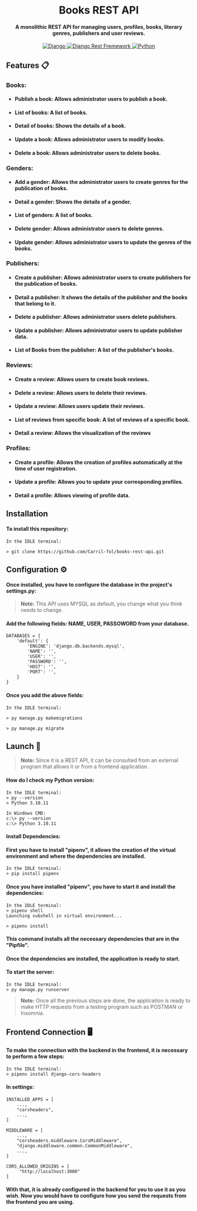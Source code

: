 <h1 align="center">Books REST API</h1>

<h4 align="center">A monolithic REST API for managing users, profiles, books, literary genres, publishers and user reviews.</h4>

<div>
  <p align="center">
    <a href="https://badge.fury.io/js/electron-markdownify">
      <img src="https://img.shields.io/badge/Django-green?style=flat-square&logo=django&logoColor=white&labelColor=%2342b883&color=%2342b883"
              alt="Django">
    </a>
    <a href="https://gitter.im/amitmerchant1990/electron-markdownify">
            <img src="https://img.shields.io/badge/Django_Rest_Framework-red?style=flat-square&logo=django&logoColor=white&labelColor=%23f95959&color=%23f95959"
                    alt="Django Rest Fremework">
    </a>
    <a href="https://saythanks.io/to/bullredeyes@gmail.com">
        <img src="https://img.shields.io/badge/Python-yellow?style=flat-square&logo=python&logoColor=white&labelColor=%235585b5&color=%23fcff82"
                alt="Python">
    </a>
  </p>
</div>

## Features 📋

### Books:

* #### Publish a book: Allows administrator users to publish a book.
* #### List of books: A list of books.
* #### Detail of books: Shows the details of a book.
* #### Update a book: Allows administrator users to modify books.
* #### Delete a book: Allows administrator users to delete books.

### Genders:

* #### Add a gender: Allows the administrator users to create genres for the publication of books.
* #### Detail a gender: Shows the details of a gender.
* #### List of genders: A list of books.
* #### Delete gender: Allows administrator users to delete genres.
* #### Update gender: Allows administrator users to update the genres of the books.

### Publishers:
        
* #### Create a publisher: Allows administrator users to create publishers for the publication of books.
* #### Detail a publisher: It shows the details of the publisher and the books that belong to it.
* #### Delete a publisher: Allows administrator users delete publishers.
* #### Update a publisher: Allows administrator users to update publisher data.
* #### List of Books from the publisher: A list of the publisher's books.

### Reviews:

* #### Create a review: Allows users to create book reviews.
* #### Delete a review: Allows users to delete their reviews.
* #### Update a review: Allows users update their reviews.
* #### List of reviews from specific book: A list of reviews of a specific book.
* #### Detail a review: Allows the visualization of the reviews

### Profiles:

* #### Create a profile: Allows the creation of profiles automatically at the time of user registration. 
* #### Update a profile: Allows you to update your corresponding profiles.
* #### Detail a profile: Allows viewing of profile data.


## Installation

#### To install this repository:

```
In the IDLE terminal:

> git clone https://github.com/Carril-fol/books-rest-api.git
```

## Configuration ⚙️

#### Once installed, you have to configure the database in the project's settings.py:

>**Note:**
> This API uses MYSQL as default, you change what you think needs to change.

#### Add the following fields: NAME, USER, PASSOWORD from your database.

```
DATABASES = {
    'default': {
        'ENGINE': 'django.db.backends.mysql',
        'NAME': '',
        'USER': '',
        'PASSWORD': '',
        'HOST': '', 
        'PORT': '',
    }
}
```

#### Once you add the above fields:

````
In the IDLE terminal:

> py manage.py makemigrations

> py manage.py migrate
````````

## Launch 🚀

> **Note:**
> Since it is a REST API, it can be consulted from an external program that allows it or from a frontend application.

#### How do I check my Python version:

````
In the IDLE terminal:
> py --version
> Python 3.10.11

In Windows CMD:
c:\> py --version
c:\> Python 3.10.11
``````

#### Install Dependencies:

#### First you have to install "pipenv", it allows the creation of the virtual environment and where the dependencies are installed.

```
In the IDLE terminal:
> pip install pipenv
```

#### Once you have installed "pipenv", you have to start it and install the dependencies:

```
In the IDLE terminal:
> pipenv shell
Launching subshell in virtual environment...
````

```
> pipenv install
````

#### This command installs all the necessary dependencies that are in the "Pipfile".

#### Once the dependencies are installed, the application is ready to start.

#### To start the server:

```
In the IDLE terminal:
> py manage.py runserver
````

> **Note:**
> Once all the previous steps are done, the application is ready to make HTTP requests from a testing program such as POSTMAN or Insomnia.


## Frontend Connection 🖥️

#### To make the connection with the backend in the frontend, it is necessary to perform a few steps:

```
In the IDLE terminal:
> pipenv install django-cors-headers 
````

#### In settings:
```
INSTALLED_APPS = [
    ...,
    "corsheaders",
    ...,
]
````

```
MIDDLEWARE = [
    ...,
    "corsheaders.middleware.CorsMiddleware",
    "django.middleware.common.CommonMiddleware",
    ...,
]
````

````
CORS_ALLOWED_ORIGINS = [
     "http://localhost:3000"
]
````

#### With that, it is already configured in the backend for you to use it as you wish. Now you would have to configure how you send the requests from the frontend you are using.